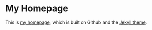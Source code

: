 # My Homepage
This is [my homepage](https://yalin-liu.github.io/), which is built on Github and the [Jekyll theme](https://github.com/Gaohaoyang/gaohaoyang.github.io).

